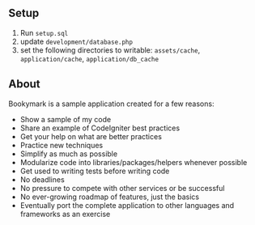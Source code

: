 Setup
----------------

1. Run ```setup.sql``` 
2. update ```development/database.php```
3. set the following directories to writable: ```assets/cache```, ```application/cache```, ```application/db_cache```

About
----------------

Bookymark is a sample application created for a few reasons:

* Show a sample of my code
* Share an example of CodeIgniter best practices
* Get your help on what are better practices
* Practice new techniques
* Simplify as much as possible
* Modularize code into libraries/packages/helpers whenever possible
* Get used to writing tests before writing code
* No deadlines
* No pressure to compete with other services or be successful
* No ever-growing roadmap of features, just the basics
* Eventually port the complete application to other languages and frameworks as an exercise


